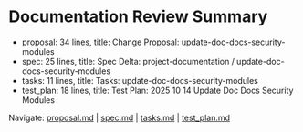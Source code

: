 # Documentation Review Summary

- proposal: 34 lines, title: Change Proposal: update-doc-docs-security-modules
- spec: 25 lines, title: Spec Delta: project-documentation / update-doc-docs-security-modules
- tasks: 11 lines, title: Tasks: update-doc-docs-security-modules
- test_plan: 18 lines, title: Test Plan: 2025 10 14 Update Doc Docs Security Modules

Navigate: [proposal.md](./proposal.md) | [spec.md](./spec.md) | [tasks.md](./tasks.md) | [test_plan.md](./test_plan.md)
